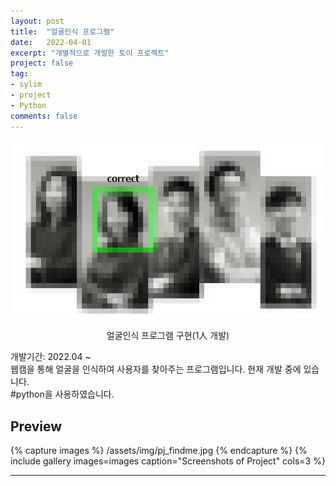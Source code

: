 ```yaml
---
layout: post
title:  "얼굴인식 프로그램"
date:   2022-04-01
excerpt: "개별적으로 개발한 토이 프로젝트"
project: false
tag:
- sylim 
- project
- Python
comments: false
---
```


![Moon Homepage](/assets/img/pj_findme2.png)    
    
<center>얼굴인식 프로그램 구현(1人 개발)</center>
     
개발기간: 2022.04 ~ <br>
웹캠을 통해 얼굴을 인식하여 사용자를 찾아주는 프로그램입니다. 현재 개발 중에 있습니다.<br>
#python을 사용하였습니다.


## Preview

{% capture images %}
	/assets/img/pj_findme.jpg
{% endcapture %}
{% include gallery images=images caption="Screenshots of Project" cols=3 %}

---